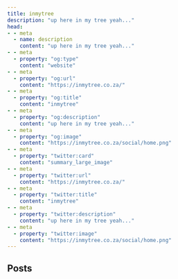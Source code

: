 ```yaml
---
title: inmytree
description: "up here in my tree yeah..."
head:
- - meta
  - name: description
    content: "up here in my tree yeah..."
- - meta
  - property: "og:type"
    content: "website"
- - meta
  - property: "og:url"
    content: "https://inmytree.co.za/"
- - meta
  - property: "og:title"
    content: "inmytree"
- - meta
  - property: "og:description"
    content: "up here in my tree yeah..."
- - meta
  - property: "og:image"
    content: "https://inmytree.co.za/social/home.png"
- - meta
  - property: "twitter:card"
    content: "summary_large_image"
- - meta
  - property: "twitter:url"
    content: "https://inmytree.co.za/"
- - meta
  - property: "twitter:title"
    content: "inmytree"
- - meta
  - property: "twitter:description"
    content: "up here in my tree yeah..."
- - meta
  - property: "twitter:image"
    content: "https://inmytree.co.za/social/home.png"
---
```


## Posts

<Posts/>

